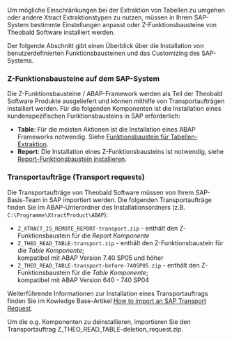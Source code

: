Um mögliche Einschränkungen bei der Extraktion von Tabellen zu umgehen oder andere Xtract Extraktionstypen zu nutzen, 
müssen in Ihrem SAP-System bestimmte Einstellungen anpasst oder Z-Funktionsbausteine von Theobald Software installiert werden.

Der folgende Abschnitt gibt einen Überblick über die Installation von benutzerdefinierten Funktionsbausteinen und das Customizing des SAP-Systems.


### Z-Funktionsbausteine auf dem SAP-System

Die Z-Funktionsbausteine / ABAP-Framework werden als Teil der Theobald Software Produkte ausgeliefert und können mithilfe von Transportaufträgen installiert werden.
Für die folgenden Komponenten ist die Installation eines kundenspezifischen Funktionsbausteins in SAP erforderlich:

- **Table**: Für die meisten Aktionen ist die Installation eines ABAP Frameworks notwendig. Siehe [Funktionsbaustein für Tabellen-Extraktion](./sap-customizing/funktionsbaustein-fuer-table-extraktion). 
- **Report**: Die Installation eines Z-Funktionsbausteins ist notwendig, siehe [Report-Funktionsbaustein installieren](./sap-customizing/report-funktionsbaustein-installieren).

### Transportaufträge (Transport requests)
Die Transportaufträge von Theobald Software müssen von Ihrem SAP-Basis-Team in SAP importiert werden.
Die folgenden Transportaufträge finden Sie im ABAP-Unterordner des Installationsordners (z.B. `C:\Programme\XtractProduct\ABAP`):

- `Z_XTRACT_IS_REMOTE_REPORT-transport.zip` - enthält den Z-Funktionsbaustein für die *Report Komponente*
- `Z_THEO_READ_TABLE-transport.zip` - enthält den Z-Funktionsbaustein für die *Table Komponente*; <br>kompatibel mit ABAP Version 7.40 SP05 und höher
- `Z_THEO_READ_TABLE-transport-before-740SP05.zip` - enthält den Z-Funktionsbaustein für die *Table Komponente*; <br> kompatibel mit ABAP Version 640 - 740 SP04 

Weiterführende Informationen zur Installation eines Transportauftrags finden Sie im Kowledge Base-Artikel [How to import an SAP Transport Request](https://kb.theobald-software.com/sap/how-to-import-an-sap-transport-request-with-the-transport-management-system-stms). <br>

Um die o.g. Komponenten zu deinstallieren, importieren Sie den Transportauftrag Z_THEO_READ_TABLE-deletion_request.zip.
